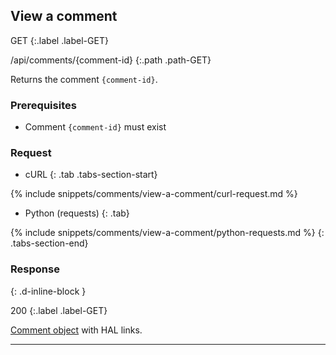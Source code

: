## View a comment

GET
{:.label .label-GET}

/api/comments/{comment-id}
{:.path .path-GET}

Returns the comment `{comment-id}`.

### Prerequisites

- Comment `{comment-id}` must exist

### Request

- cURL
{: .tab .tabs-section-start}

{% include snippets/comments/view-a-comment/curl-request.md %}

- Python (requests)
{: .tab}

{% include snippets/comments/view-a-comment/python-requests.md %}
{: .tabs-section-end}

### Response
{: .d-inline-block }

200
{:.label .label-GET}

[Comment object](#comment-object) with HAL links.

---
